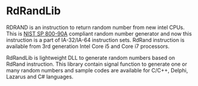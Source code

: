 RdRandLib
=========

RDRAND is an instruction to return random number from new intel CPUs. This is [NIST SP 800-90A](http://csrc.nist.gov/publications/nistpubs/800-90A/SP800-90A.pdf) compliant random number generator and now this instruction is a part of IA-32/IA-64 instruction sets. RdRand instruction is available from 3rd generation Intel Core i5 and Core i7 processors.

RdRandLib is lightweight DLL to generate random numbers based on RdRand instruction. This library contain signal function to generate one or many random numbers and sample codes are available for C/C++, Delphi, Lazarus and C# languages.